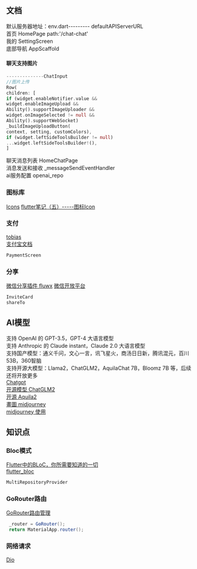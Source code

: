 ##  文档
默认服务器地址：env.dart--------- defaultAPIServerURL  
首页  HomePage  path:'/chat-chat'    
我的  SettingScreen  
底部导航 AppScaffold

#### 聊天支持图片   
```dart
--------------ChatInput
//图片上传
Row(
children: [
if (widget.enableNotifier.value &&
widget.enableImageUpload &&
Ability().supportImageUploader &&
widget.onImageSelected != null &&
Ability().supportWebSocket)
_buildImageUploadButton(
context, setting, customColors),
if (widget.leftSideToolsBuilder != null)
...widget.leftSideToolsBuilder!(),
]
```

聊天消息列表 HomeChatPage  
消息发送和接收  _messageSendEventHandler   
ai服务配置  openai_repo  

### 图标库
[Icons](https://fonts.google.com/icons)
[flutter笔记（五）-----图标Icon](https://www.jianshu.com/p/4f479e5d9d8d)

### 支付
[tobias](https://github.com/OpenFlutter/tobias/blob/master/README_CN.md)  
[支付宝文档](https://opendocs.alipay.com/open/204/105051/)
```dart
PaymentScreen
```

### 分享  
[微信分享插件 fluwx](https://github.com/OpenFlutter/fluwx/blob/master/README_CN.md)
[微信开放平台](https://developers.weixin.qq.com/doc/oplatform/Mobile_App/Resource_Center_Homepage.html)
```dart
InviteCard  
shareTo
```
## AI模型  
支持 OpenAI 的 GPT-3.5，GPT-4 大语言模型  
支持 Anthropic 的 Claude instant，Claude 2.0 大语言模型  
支持国产模型：通义千问，文心一言，讯飞星火，商汤日日新，腾讯混元，百川53B，360智脑  
支持开源大模型：Llama2，ChatGLM2，AquilaChat 7B，Bloomz 7B 等，后续还将开放更多  
[Chatgpt](https://platform.openai.com/docs/guides/text-generation/managing-tokens)  
[开源模型 ChatGLM2](https://github.com/THUDM/ChatGLM2-6B)  
[开源 Aquila2](https://github.com/FlagAI-Open/Aquila2/blob/main/README_CN.md)    
[畫圖 midjourney](https://www.midjourney.com/home?callbackUrl=%2Fexplore)  
[midjourney 使用](https://zhuanlan.zhihu.com/p/638514125)

## 知识点  
### Bloc模式   
[Flutter中的BLoC，你所需要知道的一切](https://www.jianshu.com/p/4711af0e3c9c)    
[flutter_bloc](https://github.com/felangel/bloc/tree/master/packages/flutter_bloc)  
```java
MultiRepositoryProvider
```

### GoRouter路由
[GoRouter路由管理](https://www.jianshu.com/p/6bd8d27aac06)
```java
 _router = GoRouter();
 return MaterialApp.router();
```

### 网络请求  
[Dio](https://github.com/cfug/dio/blob/main/dio/README-ZH.md)


